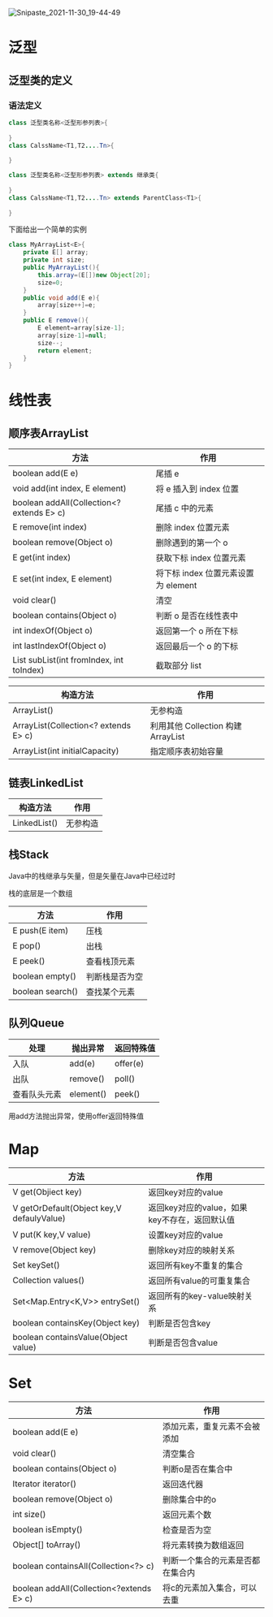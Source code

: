 ![Snipaste_2021-11-30_19-44-49](https://gitee.com/wang-fuming/dawning/raw/master/Snipaste_2021-11-30_19-44-49.png)

# 泛型

## 泛型类的定义

### 语法定义

```java
class 泛型类名称<泛型形参列表>{
    
}
class CalssName<T1,T2....Tn>{
    
}
```

```java
class 泛型类名称<泛型形参列表> extends 继承类{
    
}
class CalssName<T1,T2....Tn> extends ParentClass<T1>{
    
}
```

下面给出一个简单的实例

```java
class MyArrayList<E>{
    private E[] array;
    private int size;
    public MyArrayList(){
        this.array=(E[])new Object[20];
        size=0;
    }
    public void add(E e){
        array[size++]=e;
    }
    public E remove(){
        E element=array[size-1];
        array[size-1]=null;
        size--;
        return element;
    }
}
```



# 线性表

## 顺序表ArrayList

| 方法                                        | 作用                                |
| ------------------------------------------- | ----------------------------------- |
| boolean add(E e)                            | 尾插 e                              |
| void add(int index, E element)              | 将 e 插入到 index 位置              |
| boolean addAll(Collection<? extends E> c)   | 尾插 c 中的元素                     |
| E remove(int index)                         | 删除 index 位置元素                 |
| boolean remove(Object o)                    | 删除遇到的第一个 o                  |
| E get(int index)                            | 获取下标 index 位置元素             |
| E set(int index, E element)                 | 将下标 index 位置元素设置为 element |
| void clear()                                | 清空                                |
| boolean contains(Object o)                  | 判断 o 是否在线性表中               |
| int indexOf(Object o)                       | 返回第一个 o 所在下标               |
| int lastIndexOf(Object o)                   | 返回最后一个 o 的下标               |
| List<E> subList(int fromIndex, int toIndex) | 截取部分 list                       |



| 构造方法                             | 作用                               |
| ------------------------------------ | ---------------------------------- |
| ArrayList()                          | 无参构造                           |
| ArrayList(Collection<? extends E> c) | 利用其他 Collection 构建 ArrayList |
| ArrayList(int initialCapacity)       | 指定顺序表初始容量                 |



## 链表LinkedList

| 构造方法     | 作用     |
| ------------ | -------- |
| LinkedList() | 无参构造 |

## 栈Stack

Java中的栈继承与矢量，但是矢量在Java中已经过时

栈的底层是一个数组

| 方法             | 作用           |
| ---------------- | -------------- |
| E push(E item)   | 压栈           |
| E pop()          | 出栈           |
| E peek()         | 查看栈顶元素   |
| boolean empty()  | 判断栈是否为空 |
| boolean search() | 查找某个元素   |

## 队列Queue

| 处理         | 抛出异常  | 返回特殊值 |
| ------------ | --------- | ---------- |
| 入队         | add(e)    | offer(e)   |
| 出队         | remove()  | poll()     |
| 查看队头元素 | element() | peek()     |

用add方法抛出异常，使用offer返回特殊值

# Map

| 方法                                      | 作用                                          |
| ----------------------------------------- | --------------------------------------------- |
| V get(Objiect key)                        | 返回key对应的value                            |
| V getOrDefault(Object key,V defaulyValue) | 返回key对应的value，如果key不存在，返回默认值 |
| V put(K key,V value)                      | 设置key对应的value                            |
| V remove(Object key)                      | 删除key对应的映射关系                         |
| Set<K> keySet()                           | 返回所有key不重复的集合                       |
| Collection<V> values()                    | 返回所有value的可重复集合                     |
| Set<Map.Entry<K,V>> entrySet()            | 返回所有的key-value映射关系                   |
| boolean containsKey(Object key)           | 判断是否包含key                               |
| boolean containsValue(Object value)       | 判断是否包含value                             |

# Set

| 方法                                     | 作用                             |
| ---------------------------------------- | -------------------------------- |
| boolean add(E e)                         | 添加元素，重复元素不会被添加     |
| void clear()                             | 清空集合                         |
| boolean contains(Object o)               | 判断o是否在集合中                |
| Iterator<E> iterator()                   | 返回迭代器                       |
| boolean remove(Object o)                 | 删除集合中的o                    |
| int size()                               | 返回元素个数                     |
| boolean isEmpty()                        | 检查是否为空                     |
| Object[] toArray()                       | 将元素转换为数组返回             |
| boolean containsAll(Collection<?> c)     | 判断一个集合的元素是否都在集合内 |
| boolean addAll(Collection<?extends E> c) | 将c的元素加入集合，可以去重      |

